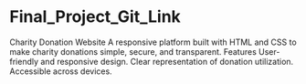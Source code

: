# Final_Project_Git_Link
Charity Donation Website A responsive platform built with HTML and CSS to make charity donations simple, secure, and transparent.  Features User-friendly and responsive design. Clear representation of donation utilization. Accessible across devices.
